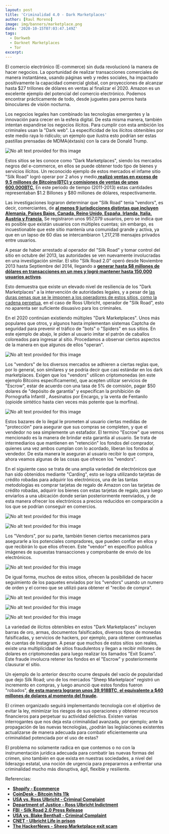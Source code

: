 ```yaml
---
layout: post
title: 'Criminalidad 4.0 - Dark Marketplaces'
author: [Raul Moreno]
image: img/banners/marketplace.png
date: '2020-10-15T07:03:47.149Z'
tags:
  - Darkweb
  - Darknet Marketplaces
  - Tor
excerpt:
---
```


El comercio electrónico (E-commerce) sin duda revolucionó la manera de hacer negocios. La oportunidad de realizar transacciones comerciales de manera instantánea, usando páginas web y redes sociales, ha impactado positivamente la capacidad comercial global, con proyecciones de alcanzar hasta $27 trillones de dólares en ventas al finalizar el 2020. Amazon es un excelente ejemplo del potencial del comercio electrónico. Podemos encontrar prácticamente de todo, desde juguetes para perros hasta binoculares de visión nocturna.

Los negocios legales han combinado las tecnologías emergentes y la innovación para crecer en la esfera digital. De esta misma manera, también intentan expandirse los negocios ilícitos. Para cumplir con esta ambición los criminales usan la "Dark web". La especificidad de los ilícitos obtenibles por este medio raya lo ridículo; un ejemplo que ilustra esto podrían ser estas pastillas prensadas de MDMA(éxtasis) con la cara de Donald Trump.

![No alt text provided for this image](https://media.licdn.com/dms/image/C5612AQHMLMDn-tmRPw/article-inline_image-shrink_1000_1488/0/1602107694900?e=1684972800&v=beta&t=9fXwFgh-sVJzm-_s5gOavIlOEsS5xWRzBGJm9EcQJNw)

Estos sitios se les conoce como "Dark Marketplaces", siendo los mercados negros del e-commerce, en ellos se puede obtener todo tipo de bienes y servicios ilícitos. Un reconocido ejemplo de estos mercados el infame sitio "Silk Road" logró operar por 2 años y medio,[**realizó ventas en exceso de 9.5 millones de Bitcoins(BTC) y comisiones de ventas de unos 600,000BTC**.](https://krebsonsecurity.com/wp-content/uploads/2013/10/UlbrichtCriminalComplaint.pdf) En este periodo de tiempo (2011-2013) estas cantidades representaban $1.2 Billones y $80 millones de dólares, respectivamente.

Las investigaciones lograron determinar que "Silk Road" tenia "vendors", es decir, comerciantes, de [**al menos 9 jurisdicciones distintas que incluyen Alemania, Países Bajos, Canada, Reino Unido, España, Irlanda, Italia, Austria y Francia**.](https://www.justice.gov/usao-sdny/pr/manhattan-us-attorney-announces-indictment-ross-ulbricht-creator-and-owner-silk-road) Se registraron unos 957,079 usuarios, pero se indica que es posible que existán usuarios con múltiples cuentas; sin embargo, es incuestionable que este sitio mantenía una comunidad grande y activa, ya que en un lapso de 60 días se intercambiaron 1,217,218 mensajes privados entre usuarios.

A pesar de haber arrestado al operador del "Silk Road" y tomar control del sitio en octubre del 2013, las autoridades se ven nuevamente involucradas en una investigación similar. El sitio "Silk Road 2.0" operó desde Noviembre 2013 hasta Septiembre del 2014, llegando a [**generar hasta $8 millones de dólares en transacciones en un mes y logró mantener hasta 150,000 usuarios activos**](https://www.fbi.gov/contact-us/field-offices/newyork/news/press-releases/operator-of-silk-road-2.0-website-charged-in-manhattan-federal-court).

Esto demuestra que existe un elevado nivel de resiliencia de los "Dark Marketplaces" a la intervención de autoridades legales, y a pesar de [las duras penas que se le imponen a los operadores de estos sitios, como la cadena perpetua](https://www.cnet.com/news/convicted-silk-road-founder-ross-ulbricht-sentenced-to-life-in-prison/), en el caso de Ross Ulbricht, operador de "Silk Road", esto no aparenta ser suficiente disuasivo para los criminales.

En el 2020 continúan existiendo múltiples "Dark Marketplaces". Unos más populares que otros, y algunos hasta implementan sistemas Captcha de seguridad para prevenir el tráfico de "bots" o "Spiders" en sus sitios. En este ejemplo de abajo, le piden al usuario imitar el patrón de caballos coloreados para ingresar al sitio. Procedamos a observar ciertos aspectos de la manera en que algunos de ellos "operan".

![No alt text provided for this image](https://media.licdn.com/dms/image/C4D12AQHRDEf2cGl-iA/article-inline_image-shrink_400_744/0/1602537257246?e=1684972800&v=beta&t=NcJDkCw_YuNmxfzxQ3MPviYaPF64TQ-QJuK7u8O_hFU)

Los "vendors" de los diversos mercados se adhieren a ciertas reglas que, por lo general, son similares y se podría decir que casi estándar en los dark marketplaces. Exigen que los "vendors" utilicen criptomonedas (en este ejemplo Bitcoins específicamente), que acepten utilizar servicios de "Escrow", estar de acuerdo con una tasa de 5% de comisión, pagar $50 dolares de "depósito de garantía" y especifican la prohibición de Pornografía Infantil , Asesinatos por Encargo, y la venta de Fentanilo (opioide sintético hasta cien veces más potente que la morfina).

![No alt text provided for this image](https://media.licdn.com/dms/image/C5612AQESdc9uWn_ZQg/article-inline_image-shrink_400_744/0/1602263954337?e=1684972800&v=beta&t=VqK5fQ-04zycwVFIEW09A2ghUDLy3CcfFolaQGtydpA)

Estos bazares de lo ilegal le prometen al usuario ciertas medidas de "protección" para asegurar que sus compras se completen, y que el vendedor no sea simplemente un estafador. El termino "Escrow" que vemos mencionado es la manera de brindar esta garantía al usuario. Se trata de intermediarios que mantienen en "retención" los fondos del comprador, quienes una vez ambos cumplan con lo acordado, liberan los fondos al vendedor. De esta manera le aseguran al usuario recibir lo que compra, ahora veamos algunas de las cosas que ofrecen los "vendors".

En el siguiente caso se trata de una amplia variedad de electrónicos que han sido obtenidos mediante "Carding", esto se logra utilizando tarjetas de crédito robadas para adquirir los electrónicos, una de las tantas metodologías es comprar tarjetas de regalo de Amazon con las tarjetas de crédito robadas, adquirir los bienes con estas tarjetas de regalo, para luego enviarlos a una ubicación donde serían posteriormente reenviados, y de esta manera ofrecer los electrónicos a precios reducidos en comparación a los que se podrían conseguir en comercios.

![No alt text provided for this image](https://media.licdn.com/dms/image/C5612AQGlzGxCgiUKmw/article-inline_image-shrink_400_744/0/1602700272345?e=1684972800&v=beta&t=JNp0156p31qFIlU_ODeXR5VpQkOpRsOvnavwt2I5mDE)

![No alt text provided for this image](https://media.licdn.com/dms/image/C5612AQGcDrBw8SmAdg/article-inline_image-shrink_400_744/0/1602699962857?e=1684972800&v=beta&t=UNaPdTkWsZI0UYMBs-Uz92x9AK9X2f8AYu_5AvC7v-o)

Los "Vendors", por su parte, también tienen ciertos mecanismos para asegurarle a los potenciales compradores, que pueden confiar en ellos y que recibirán lo que ellos ofrecen. Este "vendor" en específico publica imágenes de supuestas transacciones y comprobante de envío de los electrónicos.

![No alt text provided for this image](https://media.licdn.com/dms/image/C5612AQHIX-R081EoTg/article-inline_image-shrink_400_744/0/1602701638234?e=1684972800&v=beta&t=vNlO4DdmFXn7mqTUOpJdIXOMprxtERMLURRCLYFUeN8)

De igual forma, muchos de estos sitios, ofrecen la posibilidad de hacer seguimiento de los paquetes enviados por los "vendors" usando un numero de orden y el correo que se utilizó para obtener el "recibo de compra".

![No alt text provided for this image](https://media.licdn.com/dms/image/C5612AQE-zFZVDCN6xw/article-inline_image-shrink_400_744/0/1602707250493?e=1684972800&v=beta&t=ewRUGXbf-H-LxcPKi3eP0onw8Mjgrl2Gb53_L5O7Nwo)

![No alt text provided for this image](https://media.licdn.com/dms/image/C5612AQHPvEA_1Qi9Vw/article-inline_image-shrink_400_744/0/1602707447374?e=1684972800&v=beta&t=yJlo3VV49Q-3HqoyTWY6t0pRdCsL9raF-ZpdDQu6M4E)

![No alt text provided for this image](https://media.licdn.com/dms/image/C5612AQFaifeJCE_ycg/article-inline_image-shrink_1000_1488/0/1602707476621?e=1684972800&v=beta&t=V7jkav7hCYbnk0MDeK6_Izm8CuD_EJeaBatMiRoPnIQ)

La variedad de ilícitos obtenibles en estos "Dark Marketplaces" incluyen barras de oro, armas, documentos falsificados, diversos tipos de monedas falsificadas, y servicios de hackers, por ejemplo, para obtener contraseñas de cuentas de Instagram. A pesar que muchos de estos sitios son reales, existe una multiplicidad de sitios fraudulentos y llegan a recibir millones de dolares en criptomonedas para luego realizar los llamados "Exit Scams". Este fraude involucra retener los fondos en el "Escrow" y posteriormente clausurar el sitio.

Un ejemplo de lo anterior descrito ocurre después del vacío de popularidad que dejo Silk Road; uno de los mercados "Sheep Marketplace" registró un incremento en compras, y luego anunció que estos fondos fueron "robados", [**de esta manera lograron unos 39,918BTC, el equivalente a $40 millones de dolares al momento del fraude**](https://thehackernews.com/2013/12/Sheep-Marketplace-scam-Bitcoin-stolen-Silk-Road.html)**.**

El crimen organizado seguirá implementando tecnología con el objetivo de evitar la ley, minimizar los riesgos de sus operaciones y obtener recursos financieros para perpetuar su actividad delictiva. Existen varias interrogantes que nos deja esta criminalidad avanzada, por ejemplo; ante la propagación de las nuevas tecnologías, ¿podrán las legislaciones existentes actualizarse de manera adecuada para combatir eficientemente una criminalidad potenciada por el uso de estas?

El problema no solamente radica en que contemos o no con la instrumentación jurídica adecuada para combatir las nuevas formas del crimen, sino también en que exista en nuestras sociedades, a nivel del liderazgo estatal, una noción de urgencia para prepararnos a enfrentar una criminalidad mucho más disruptiva, ágil, flexible y resiliente.

Referencias:

-   [**Shopify - Ecommerce**](https://www.shopify.com/encyclopedia/what-is-ecommerce)
-   [**CoinDesk - Bitcoin hits 11k**](https://www.coindesk.com/bitcoin-tops-11k-for-first-time-in-almost-3-weeks)
-   [**USA vs. Ross Ulbricht - Criminal Complaint**](https://krebsonsecurity.com/wp-content/uploads/2013/10/UlbrichtCriminalComplaint.pdf)
-   [**Department of Justice - Ross Ulbricht Indictment**](https://www.justice.gov/usao-sdny/pr/manhattan-us-attorney-announces-indictment-ross-ulbricht-creator-and-owner-silk-road)
-   [**FBI - Silk Road 2.0 Press Release**](https://www.fbi.gov/contact-us/field-offices/newyork/news/press-releases/operator-of-silk-road-2.0-website-charged-in-manhattan-federal-court)
-   [**USA vs. Blake Benthall - Criminal Complaint**](https://www.justice.gov/sites/default/files/usao-sdny/legacy/2015/03/25/Benthall%2C%20Blake%20Complaint.pdf)
-   [**CNET - Ulbricht Life in prison**](https://www.cnet.com/news/convicted-silk-road-founder-ross-ulbricht-sentenced-to-life-in-prison/)
-   [**The HackerNews - Sheep Marketplace exit scam**](https://thehackernews.com/2013/12/Sheep-Marketplace-scam-Bitcoin-stolen-Silk-Road.html)
